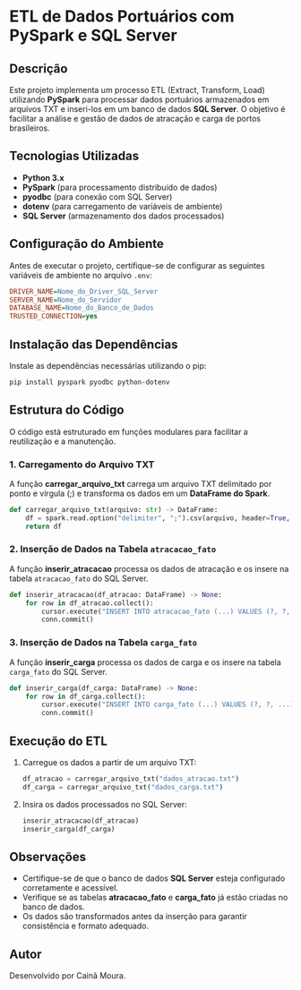# ETL de Dados Portuários com PySpark e SQL Server

## Descrição
Este projeto implementa um processo ETL (Extract, Transform, Load) utilizando **PySpark** para processar dados portuários armazenados em arquivos TXT e inseri-los em um banco de dados **SQL Server**. O objetivo é facilitar a análise e gestão de dados de atracação e carga de portos brasileiros.

## Tecnologias Utilizadas
- **Python 3.x**
- **PySpark** (para processamento distribuído de dados)
- **pyodbc** (para conexão com SQL Server)
- **dotenv** (para carregamento de variáveis de ambiente)
- **SQL Server** (armazenamento dos dados processados)

## Configuração do Ambiente
Antes de executar o projeto, certifique-se de configurar as seguintes variáveis de ambiente no arquivo `.env`:
```ini
DRIVER_NAME=Nome_do_Driver_SQL_Server
SERVER_NAME=Nome_do_Servidor
DATABASE_NAME=Nome_do_Banco_de_Dados
TRUSTED_CONNECTION=yes
```

## Instalação das Dependências
Instale as dependências necessárias utilizando o pip:
```bash
pip install pyspark pyodbc python-dotenv
```

## Estrutura do Código
O código está estruturado em funções modulares para facilitar a reutilização e a manutenção.

### 1. Carregamento do Arquivo TXT
A função **carregar_arquivo_txt** carrega um arquivo TXT delimitado por ponto e vírgula (;) e transforma os dados em um **DataFrame do Spark**.
```python
def carregar_arquivo_txt(arquivo: str) -> DataFrame:
    df = spark.read.option("delimiter", ";").csv(arquivo, header=True, inferSchema=True)
    return df
```

### 2. Inserção de Dados na Tabela `atracacao_fato`
A função **inserir_atracacao** processa os dados de atracação e os insere na tabela `atracacao_fato` do SQL Server.
```python
def inserir_atracacao(df_atracao: DataFrame) -> None:
    for row in df_atracao.collect():
        cursor.execute("INSERT INTO atracacao_fato (...) VALUES (?, ?, ...)", ...)
        conn.commit()
```

### 3. Inserção de Dados na Tabela `carga_fato`
A função **inserir_carga** processa os dados de carga e os insere na tabela `carga_fato` do SQL Server.
```python
def inserir_carga(df_carga: DataFrame) -> None:
    for row in df_carga.collect():
        cursor.execute("INSERT INTO carga_fato (...) VALUES (?, ?, ...)", ...)
        conn.commit()
```

## Execução do ETL
1. Carregue os dados a partir de um arquivo TXT:
   ```python
   df_atracao = carregar_arquivo_txt("dados_atracao.txt")
   df_carga = carregar_arquivo_txt("dados_carga.txt")
   ```

2. Insira os dados processados no SQL Server:
   ```python
   inserir_atracacao(df_atracao)
   inserir_carga(df_carga)
   ```

## Observações
- Certifique-se de que o banco de dados **SQL Server** esteja configurado corretamente e acessível.
- Verifique se as tabelas **atracacao_fato** e **carga_fato** já estão criadas no banco de dados.
- Os dados são transformados antes da inserção para garantir consistência e formato adequado.

## Autor
Desenvolvido por Cainã Moura.

